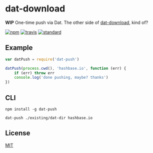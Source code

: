 # dat-download

**WIP** One-time push via Dat. The other side of [dat-download](https://github.com/joehand/dat-download), kind of?

[![npm][npm-image]][npm-url]
[![travis][travis-image]][travis-url]
[![standard][standard-image]][standard-url]

## Example

```js
var datPush = require('dat-push')

datPush(process.cwd(), 'hashbase.io', function (err) {
    if (err) throw err
    console.log('done pushing, maybe? thanks')
})
```

## CLI

```
npm install -g dat-push

dat-push ./existing/dat-dir hashbase.io
```

## License

[MIT](LICENSE.md)

[npm-image]: https://img.shields.io/npm/v/dat-download.svg?style=flat-square
[npm-url]: https://www.npmjs.com/package/dat-download
[travis-image]: https://img.shields.io/travis/joehand/dat-download.svg?style=flat-square
[travis-url]: https://travis-ci.org/joehand/dat-download
[standard-image]: https://img.shields.io/badge/code%20style-standard-brightgreen.svg?style=flat-square
[standard-url]: http://npm.im/standard
